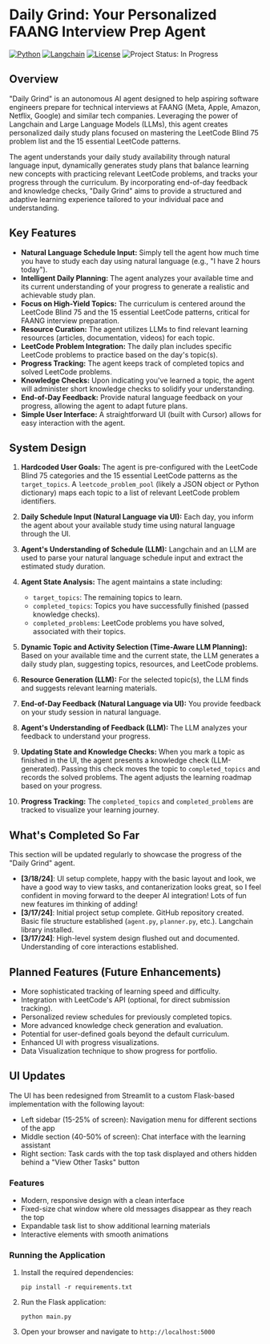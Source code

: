 # Daily Grind: Your Personalized FAANG Interview Prep Agent

[![Python](https://img.shields.io/badge/Python-3.9+-blue.svg)](https://www.python.org/)
[![Langchain](https://img.shields.io/badge/Langchain-latest-orange.svg)](https://python.langchain.com/)
[![License](https://img.shields.io/badge/License-MIT-yellow.svg)](https://opensource.org/licenses/MIT)
![Project Status: In Progress](https://img.shields.io/badge/Status-In%20Progress-yellow)

## Overview

"Daily Grind" is an autonomous AI agent designed to help aspiring software engineers prepare for technical interviews at FAANG (Meta, Apple, Amazon, Netflix, Google) and similar tech companies. Leveraging the power of Langchain and Large Language Models (LLMs), this agent creates personalized daily study plans focused on mastering the LeetCode Blind 75 problem list and the 15 essential LeetCode patterns.

The agent understands your daily study availability through natural language input, dynamically generates study plans that balance learning new concepts with practicing relevant LeetCode problems, and tracks your progress through the curriculum. By incorporating end-of-day feedback and knowledge checks, "Daily Grind" aims to provide a structured and adaptive learning experience tailored to your individual pace and understanding.

## Key Features

* **Natural Language Schedule Input:** Simply tell the agent how much time you have to study each day using natural language (e.g., "I have 2 hours today").
* **Intelligent Daily Planning:** The agent analyzes your available time and its current understanding of your progress to generate a realistic and achievable study plan.
* **Focus on High-Yield Topics:** The curriculum is centered around the LeetCode Blind 75 and the 15 essential LeetCode patterns, critical for FAANG interview preparation.
* **Resource Curation:** The agent utilizes LLMs to find relevant learning resources (articles, documentation, videos) for each topic.
* **LeetCode Problem Integration:** The daily plan includes specific LeetCode problems to practice based on the day's topic(s).
* **Progress Tracking:** The agent keeps track of completed topics and solved LeetCode problems.
* **Knowledge Checks:** Upon indicating you've learned a topic, the agent will administer short knowledge checks to solidify your understanding.
* **End-of-Day Feedback:** Provide natural language feedback on your progress, allowing the agent to adapt future plans.
* **Simple User Interface:** A straightforward UI (built with Cursor) allows for easy interaction with the agent.

## System Design

1.  **Hardcoded User Goals:** The agent is pre-configured with the LeetCode Blind 75 categories and the 15 essential LeetCode patterns as the `target_topics`. A `leetcode_problem_pool` (likely a JSON object or Python dictionary) maps each topic to a list of relevant LeetCode problem identifiers.

2.  **Daily Schedule Input (Natural Language via UI):** Each day, you inform the agent about your available study time using natural language through the UI.

3.  **Agent's Understanding of Schedule (LLM):** Langchain and an LLM are used to parse your natural language schedule input and extract the estimated study duration.

4.  **Agent State Analysis:** The agent maintains a state including:
    * `target_topics`: The remaining topics to learn.
    * `completed_topics`: Topics you have successfully finished (passed knowledge checks).
    * `completed_problems`: LeetCode problems you have solved, associated with their topics.

5.  **Dynamic Topic and Activity Selection (Time-Aware LLM Planning):** Based on your available time and the current state, the LLM generates a daily study plan, suggesting topics, resources, and LeetCode problems.

6.  **Resource Generation (LLM):** For the selected topic(s), the LLM finds and suggests relevant learning materials.

7.  **End-of-Day Feedback (Natural Language via UI):** You provide feedback on your study session in natural language.

8.  **Agent's Understanding of Feedback (LLM):** The LLM analyzes your feedback to understand your progress.

9.  **Updating State and Knowledge Checks:** When you mark a topic as finished in the UI, the agent presents a knowledge check (LLM-generated). Passing this check moves the topic to `completed_topics` and records the solved problems. The agent adjusts the learning roadmap based on your progress.

10. **Progress Tracking:** The `completed_topics` and `completed_problems` are tracked to visualize your learning journey.

## What's Completed So Far

This section will be updated regularly to showcase the progress of the "Daily Grind" agent.

* **[3/18/24]**: UI setup complete, happy with the basic layout and look, we have a good way to view tasks, and contanerization looks great, so I feel confident in moving forward to the deeper AI integration! Lots of fun new features im thinking of adding!
* **[3/17/24]**: Initial project setup complete. GitHub repository created. Basic file structure established (`agent.py`, `planner.py`, etc.). Langchain library installed.
* **[3/17/24]**: High-level system design flushed out and documented. Understanding of core interactions established.



## Planned Features (Future Enhancements)

* More sophisticated tracking of learning speed and difficulty.
* Integration with LeetCode's API (optional, for direct submission tracking).
* Personalized review schedules for previously completed topics.
* More advanced knowledge check generation and evaluation.
* Potential for user-defined goals beyond the default curriculum.
* Enhanced UI with progress visualizations.
* Data Visualization technique to show progress for portfolio.

## UI Updates

The UI has been redesigned from Streamlit to a custom Flask-based implementation with the following layout:

- Left sidebar (15-25% of screen): Navigation menu for different sections of the app
- Middle section (40-50% of screen): Chat interface with the learning assistant
- Right section: Task cards with the top task displayed and others hidden behind a "View Other Tasks" button

### Features

- Modern, responsive design with a clean interface
- Fixed-size chat window where old messages disappear as they reach the top
- Expandable task list to show additional learning materials
- Interactive elements with smooth animations

### Running the Application

1. Install the required dependencies:
   ```
   pip install -r requirements.txt
   ```

2. Run the Flask application:
   ```
   python main.py
   ```

3. Open your browser and navigate to `http://localhost:5000`

